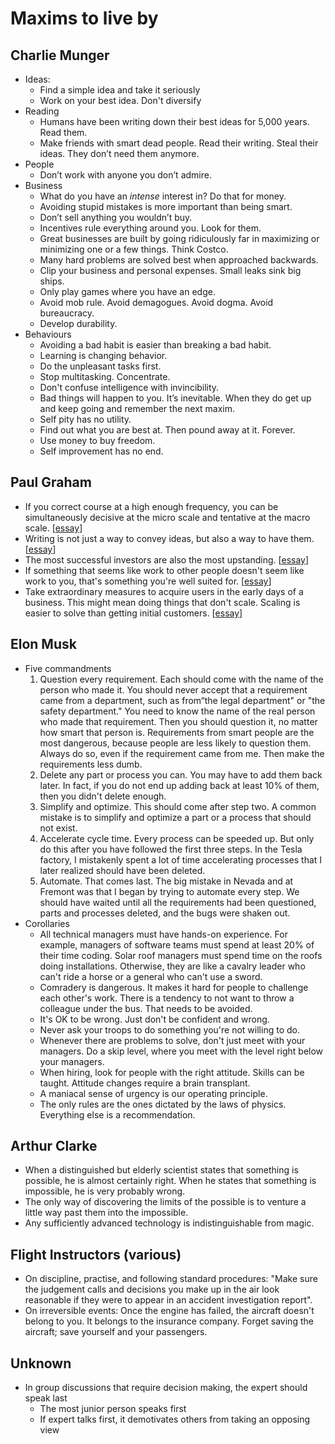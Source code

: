 # Maxims to live by

## Charlie Munger

- Ideas:
  - Find a simple idea and take it seriously
  - Work on your best idea. Don't diversify
- Reading
  - Humans have been writing down their best ideas for 5,000 years. Read them.
  - Make friends with smart dead people. Read their writing. Steal their ideas. They don’t need them anymore.
- People
  - Don’t work with anyone you don’t admire.
- Business
  - What do you have an *intense* interest in? Do that for money.
  - Avoiding stupid mistakes is more important than being smart.
  - Don’t sell anything you wouldn’t buy.
  - Incentives rule everything around you. Look for them.
  - Great businesses are built by going ridiculously far in maximizing or minimizing one or a few things. Think Costco.
  - Many hard problems are solved best when approached backwards.
  - Clip your business and personal expenses. Small leaks sink big ships.
  - Only play games where you have an edge.
  - Avoid mob rule. Avoid demagogues. Avoid dogma. Avoid bureaucracy.
  - Develop durability.
- Behaviours
  - Avoiding a bad habit is easier than breaking a bad habit.
  - Learning is changing behavior.
  - Do the unpleasant tasks first.
  - Stop multitasking. Concentrate.
  - Don't confuse intelligence with invincibility.
  - Bad things will happen to you. It’s inevitable. When they do get up and keep going and remember the next maxim.
  - Self pity has no utility.  
  - Find out what you are best at. Then pound away at it. Forever.
  - Use money to buy freedom.
  - Self improvement has no end.

## Paul Graham

- If you correct course at a high enough frequency, you can be simultaneously decisive at the micro scale and tentative at the macro scale. [[essay](https://www.paulgraham.com/users.html)]
- Writing is not just a way to convey ideas, but also a way to have them. [[essay](https://www.paulgraham.com/read.html)]
- The most successful investors are also the most upstanding. [[essay](https://www.paulgraham.com/ronco.html)]
- If something that seems like work to other people doesn't seem like work to you, that's something you're well suited for. [[essay](https://www.paulgraham.com/work.html)]
- Take extraordinary measures to acquire users in the early days of a business. This might mean doing things that don't scale. Scaling is easier to solve than getting initial customers. [[essay](https://www.paulgraham.com/ds.html)]

## Elon Musk

- Five commandments
  1. Question every requirement. Each should come with the name of the person who made it. You should never accept that a requirement came from a department, such as from“the legal department" or "the safety department." You need to know the name of the real person who made that requirement. Then you should question it, no matter how smart that person is. Requirements from smart people are the most dangerous, because people are less likely to question them. Always do so, even if the requirement came from me. Then make the requirements less dumb.
  2. Delete any part or process you can. You may have to add them back later. In fact, if you do not end up adding back at least 10% of them, then you didn't delete enough.
  3. Simplify and optimize. This should come after step two. A common mistake is to simplify and optimize a part or a process that should not exist.
  4. Accelerate cycle time. Every process can be speeded up. But only do this after you have followed the first three steps. In the Tesla factory, I mistakenly spent a lot of time accelerating processes that I later realized should have been deleted.
  5. Automate. That comes last. The big mistake in Nevada and at Fremont was that I began by trying to automate every step. We should have waited until all the requirements had been questioned, parts and processes deleted, and the bugs were shaken out.
- Corollaries
  - All technical managers must have hands-on experience. For example, managers of software teams must spend at least 20% of their time coding. Solar roof managers must spend time on the roofs doing installations. Otherwise, they are like a cavalry leader who can't ride a horse or a general who can't use a sword.
  - Comradery is dangerous. It makes it hard for people to challenge each other's work. There is a tendency to not want to throw a colleague under the bus. That needs to be avoided.
  - It's OK to be wrong. Just don't be confident and wrong.
  - Never ask your troops to do something you're not willing to do.
  - Whenever there are problems to solve, don't just meet with your managers. Do a skip level, where you meet with the level right below your managers.
  - When hiring, look for people with the right attitude. Skills can be taught. Attitude changes require a brain transplant.
  - A maniacal sense of urgency is our operating principle.
  - The only rules are the ones dictated by the laws of physics. Everything else is a recommendation.

## Arthur Clarke

- When a distinguished but elderly scientist states that something is possible, he is almost certainly right. When he states that something is impossible, he is very probably wrong.
- The only way of discovering the limits of the possible is to venture a little way past them into the impossible.
- Any sufficiently advanced technology is indistinguishable from magic.

## Flight Instructors (various)

- On discipline, practise, and following standard procedures: "Make sure the judgement calls and decisions you make up in the air look reasonable if they were to appear in an accident investigation report".
- On irreversible events: Once the engine has failed, the aircraft doesn't belong to you. It belongs to the insurance company. Forget saving the aircraft; save yourself and your passengers.

## Unknown

- In group discussions that require decision making, the expert should speak last
  - The most junior person speaks first 
  - If expert talks first, it demotivates others from taking an opposing view